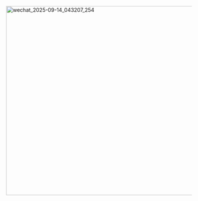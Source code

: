 <img width="830" height="515" alt="wechat_2025-09-14_043207_254" src="https://github.com/user-attachments/assets/0fecd6ea-13e8-475b-b9d1-2805aab070a0" />

